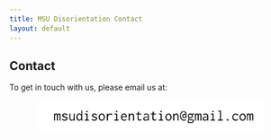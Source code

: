 ```yaml
---
title: MSU Disorientation Contact
layout: default
---
```


## Contact

To get in touch with us, please email us at:

<img src="/images/contact-msu.gif" width="400" alt="contact" style="display: block;margin-left: auto;margin-right: auto;background-color:#EEE9CA" /> 
